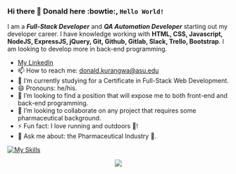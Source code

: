 ### Hi there 👋 Donald here :bowtie:, <code>Hello World!</code> 
I am a __*Full-Stack Developer*__ and __*QA Automation Developer*__ starting out my developer career. I have knowledge working with **HTML, CSS, Javascript, NodeJS, ExpressJS, jQuery, Git, Github, Gitlab, Slack, Trello, Bootstrap**. I am looking to develop more in back-end programming. 

* [My LinkedIn](https://www.linkedin.com/in/donaldkurangwa/)
* 📫 How to reach me: donald.kurangwa@asu.edu
* 🌱 I’m currently studying for a Certificate in Full-Stack Web Development.
* 😄 Pronouns: he/his.
* 👯 I’m looking to find a position that will expose me to both front-end and back-end programming.
* 👯 I’m looking to collaborate on any project that requires some pharmaceutical background.
* ⚡ Fun fact: I love running and outdoors :runner:!
* 💬 Ask me about: the Pharmaceutical Industry :pill:.

[![My Skills](https://skillicons.dev/icons?i=html,css,js,reactjs,NodeJS,ExpressJS,jQuery,Java,Cucumber,TestNG,Git,MYSQL,Github,Gitlab,Slack,Trello,bootstrap,JMeter,Appium,Postman,Jenkins,Jira,aws,GCP)](https://skillicons.dev)

<p align="center">
  <a href="https://skillicons.dev">
    <img src="https://skillicons.dev/icons?i=HTML,CSS,Javascript,ReactJS,NodeJS,ExpressJS,jQuery,Java,Cucumber,TestNG,Git,MYSQL,Github,Gitlab,Slack,Trello,Bootstrap,JMeter,Appium,Postman,Jenkins,Jira,AWS,GCP" />
  </a>
</p>

